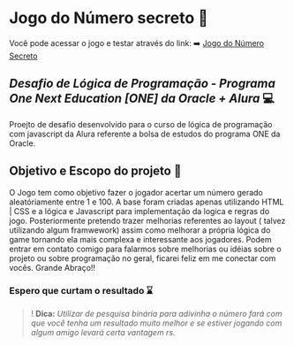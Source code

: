 # Jogo do Número secreto 🎰

Você pode acessar o jogo e testar através do link: ➡️ [Jogo do Número Secreto](https://vercel.com/penichezitos-projects/jogo-numero-secreto) 

## ***Desafio de Lógica de Programação - Programa One Next Education [ONE] da Oracle + Alura*** 💻

Proejto de desafio desenvolvido para o curso de lógica de programação com javascript da Alura referente a bolsa de estudos do programa ONE da Oracle. 

## Objetivo e Escopo do projeto 👾

O Jogo tem como objetivo fazer o jogador acertar um número gerado aleatóriamente entre 1 e 100. A base foram criadas apenas utilizando HTML | CSS e a lógica e Javascript para implementação da logica e regras do jogo. Posteriormente pretendo trazer melhorias referentes ao layout ( talvez utilizando algum framwework) assim como melhorar a própria lógica do game tornando ela mais complexa e interessante aos jogadores. Podem entrar em contato comigo para falarmos sobre melhorias ou idéias sobre o projeto ou sobre programação no geral, ficarei feliz em me conectar com vocês. Grande Abraço!! 

### Espero que curtam o resultado ⌛

> ! **Dica:** *Utilizar de pesquisa binária para adivinha o número fará com que você tenha um resultado muito melhor e se estiver jogando com algum amigo levará certa vantagem rs.*

